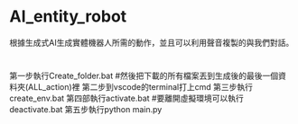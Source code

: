 # AI_entity_robot
根據生成式AI生成實體機器人所需的動作，並且可以利用聲音複製的與我們對話。
#
第一步執行Create_folder.bat
#然後把下載的所有檔案丟到生成後的最後一個資料夾(ALL_action)裡
第二步到vscode的terminal打上cmd
第三步執行create_env.bat
第四部執行activate.bat
#要離開虛擬環境可以執行deactivate.bat
第五步執行python main.py